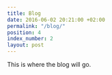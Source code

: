 ```yaml
---
title: Blog
date: 2016-06-02 20:21:00 +02:00
permalink: "/blog/"
position: 4
index_number: 2
layout: post
---
```


This is where the blog will go.


